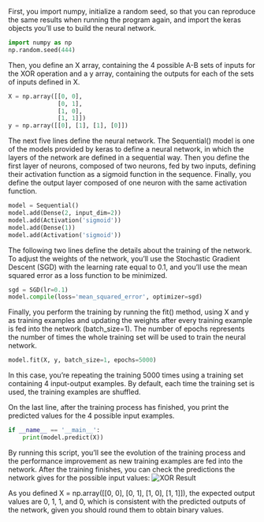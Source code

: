First, you import numpy, initialize a random seed, so that you can reproduce the same results when running the program again, and import the keras objects you’ll 
use to build the neural network.

```python
import numpy as np
np.random.seed(444)
```

Then, you define an X array, containing the 4 possible A-B sets of inputs for the XOR operation and a y array, containing the outputs for each of the sets of inputs defined in X.

```python
X = np.array([[0, 0], 
              [0, 1],
              [1, 0],
              [1, 1]])
y = np.array([[0], [1], [1], [0]])
```

The next five lines define the neural network. The Sequential() model is one of the models provided by keras to define a neural network, in which the layers of the network are defined in a sequential way. 
Then you define the first layer of neurons, composed of two neurons, fed by two inputs, defining their activation function as a sigmoid function in the sequence. Finally, you define the output layer composed of one neuron with the same activation function.

```python
model = Sequential()
model.add(Dense(2, input_dim=2))
model.add(Activation('sigmoid'))
model.add(Dense(1))
model.add(Activation('sigmoid'))
```


The following two lines define the details about the training of the network. To adjust the weights of the network, you’ll use the Stochastic Gradient Descent (SGD) with the learning rate equal to 0.1, and you’ll use the mean squared error as a loss function to be minimized.

```python
sgd = SGD(lr=0.1)
model.compile(loss='mean_squared_error', optimizer=sgd)
```

Finally, you perform the training by running the fit() method, using X and y as training examples and updating the weights after every training example is fed into the network (batch_size=1). The number of epochs represents the number of times the whole training set will be used to train the neural network.

```python
model.fit(X, y, batch_size=1, epochs=5000)
```

In this case, you’re repeating the training 5000 times using a training set containing 4 input-output examples. By default, each time the training set is used, the training examples are shuffled.

On the last line, after the training process has finished, you print the predicted values for the 4 possible input examples.

```python
if __name__ == '__main__':
    print(model.predict(X))
```

By running this script, you’ll see the evolution of the training process and the performance improvement as new training examples are fed into the network.
After the training finishes, you can check the predictions the network gives for the possible input values:
![XOR Result](../../images/nnxorResult.png)

As you defined X = np.array([[0, 0], [0, 1], [1, 0], [1, 1]]), the expected output values are 0, 1, 1, and 0, which is consistent with the predicted outputs of the network, given you should round them to obtain binary values.